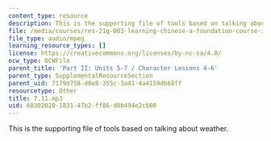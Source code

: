 ```yaml
---
content_type: resource
description: This is the supporting file of tools based on talking about weather.
file: /media/courses/res-21g-003-learning-chinese-a-foundation-course-in-mandarin-spring-2011/60302020183147b2ff86d8b494e2c660_7.11.mp3
file_type: audio/mpeg
learning_resource_types: []
license: https://creativecommons.org/licenses/by-nc-sa/4.0/
ocw_type: OCWFile
parent_title: 'Part II: Units 5-7 / Character Lessons 4-6'
parent_type: SupplementalResourceSection
parent_uid: 7179d758-d0e8-355c-3a41-4a4159db68ff
resourcetype: Other
title: 7.11.mp3
uid: 60302020-1831-47b2-ff86-d8b494e2c660
---
```

This is the supporting file of tools based on talking about weather.